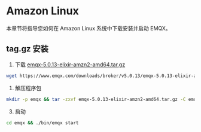 # Amazon Linux

本章节将指导您如何在 Amazon Linux 系统中下载安装并启动 EMQX。

## tag.gz 安装

1. 下载 [emqx-5.0.13-elixir-amzn2-amd64.tar.gz](https://www.emqx.com/downloads/broker/v5.0.13/emqx-5.0.13-elixir-amzn2-amd64.tar.gz)

```bash
wget https://www.emqx.com/downloads/broker/v5.0.13/emqx-5.0.13-elixir-amzn2-amd64.tar.gz
```

1. 解压程序包

```bash
mkdir -p emqx && tar -zxvf emqx-5.0.13-elixir-amzn2-amd64.tar.gz -C emqx
```

3. 启动

```bash
cd emqx && ./bin/emqx start
```
